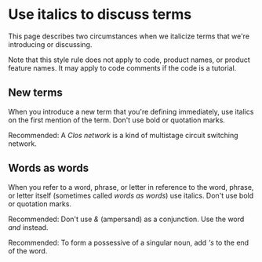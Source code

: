 # Use italics to discuss terms  

This page describes two circumstances when we italicize terms that we're
introducing or discussing.

Note that this style rule does not apply to code, product names, or product feature names.
It may apply to code comments if the code is a tutorial.

## New terms

When you introduce a new term that you're defining immediately, use italics on
the first mention of the term. Don't use bold or quotation marks.

Recommended: A
*Clos network* is a kind of multistage circuit switching network.

## Words as words

When you refer to a word, phrase, or letter in reference to the word, phrase,
or letter itself (sometimes called *words as words*) use italics. Don't use bold
or quotation marks.

Recommended: Don't use
*&* (ampersand) as a conjunction. Use the word *and* instead.

Recommended: To form a
possessive of a singular noun, add *'s* to the end of the word.
